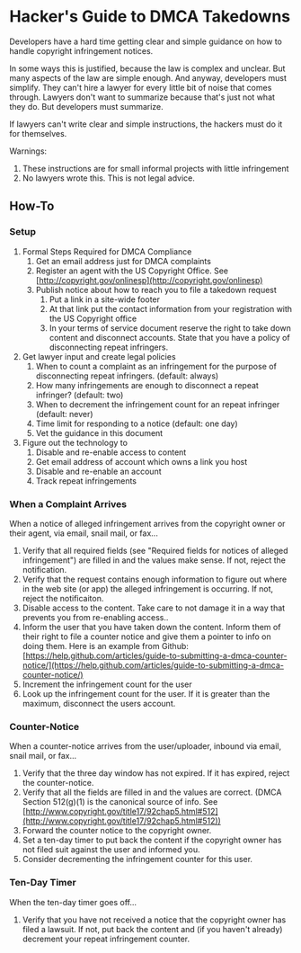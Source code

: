 # Hacker's Guide to DMCA Takedowns

Developers have a hard time getting clear and simple guidance on how to handle copyright infringement notices.

In some ways this is justified, because the law is complex and unclear. But many aspects of the law are simple enough. And anyway, developers must simplify. They can't hire a lawyer for every little bit of noise that comes through.  Lawyers don't want to summarize because that's just not what they do. But developers must summarize.

If lawyers can't write clear and simple instructions, the hackers must do it for themselves.

Warnings:
1. These instructions are for small informal projects with little infringement
2. No lawyers wrote this. This is not legal advice. 

## How-To

### Setup

1.  Formal Steps Required for DMCA Compliance
    1.  Get an email address just for DMCA complaints
    2.  Register an agent with the US Copyright Office. See [http://copyright.gov/onlinesp](http://copyright.gov/onlinesp)
    3.  Publish notice about how to reach you to file a takedown request
        1.  Put a link in a site-wide footer
        2.  At that link put the contact information from your registration with the US Copyright office
        3.  In your terms of service document reserve the right to take down content and disconnect accounts. State that you have a policy of disconnecting repeat infringers.
2.  Get lawyer input and create legal policies
    1.  When to count a complaint as an infringement for the purpose of disconnecting repeat infringers. (default: always)
    2.  How many infringements are enough to disconnect a repeat infringer? (default: two)
    3.  When to decrement the infringement count for an repeat infringer (default: never)
    4.  Time limit for responding to a notice (default: one day)
    5.  Vet the guidance in this document
3.  Figure out the technology to
    1.  Disable and re-enable access to content
    2.  Get email address of account which owns a link you host
    3.  Disable and re-enable an account
    4.  Track repeat infringements

### When a Complaint Arrives

When a notice of alleged infringement arrives from the copyright owner or their agent, via email, snail mail, or fax...
1.  Verify that all required fields (see "Required fields for notices of alleged infringement") are filled in and the values make sense. If not, reject the notification.
2.  Verify that the request contains enough information to figure out where in the web site (or app) the alleged infringement is occurring. If not, reject the notificaiton.
3.  Disable access to the content. Take care to not damage it in a way that prevents you from re-enabling access..
4.  Inform the user that you have taken down the content. Inform them of their right to file a counter notice and give them a pointer to info on doing them. Here is an example from Github: [https://help.github.com/articles/guide-to-submitting-a-dmca-counter-notice/](https://help.github.com/articles/guide-to-submitting-a-dmca-counter-notice/)
5.  Increment the infringement count for the user
6.  Look up the infringement count for the user. If it is greater than the maximum, disconnect the users account.

### Counter-Notice

When a counter-notice arrives from the user/uploader, inbound via email, snail mail, or fax...

1.  Verify that the three day window has not expired. If it has expired, reject the counter-notice.
2.  Verify that all the fields are filled in and the values are correct. (DMCA Section 512(g)(1) is the canonical source of info. See [http://www.copyright.gov/title17/92chap5.html#512](http://www.copyright.gov/title17/92chap5.html#512))
3.  Forward the counter notice to the copyright owner.
4.  Set a ten-day timer to put back the content if the copyright owner has not filed suit against the user and informed you.
5.  Consider decrementing the infringement counter for this user.

### Ten-Day Timer

When the ten-day timer goes off...
1.  Verify that you have not received a notice that the copyright owner has filed a lawsuit. If not, put back the content and (if you haven't already) decrement your repeat infringement counter.
